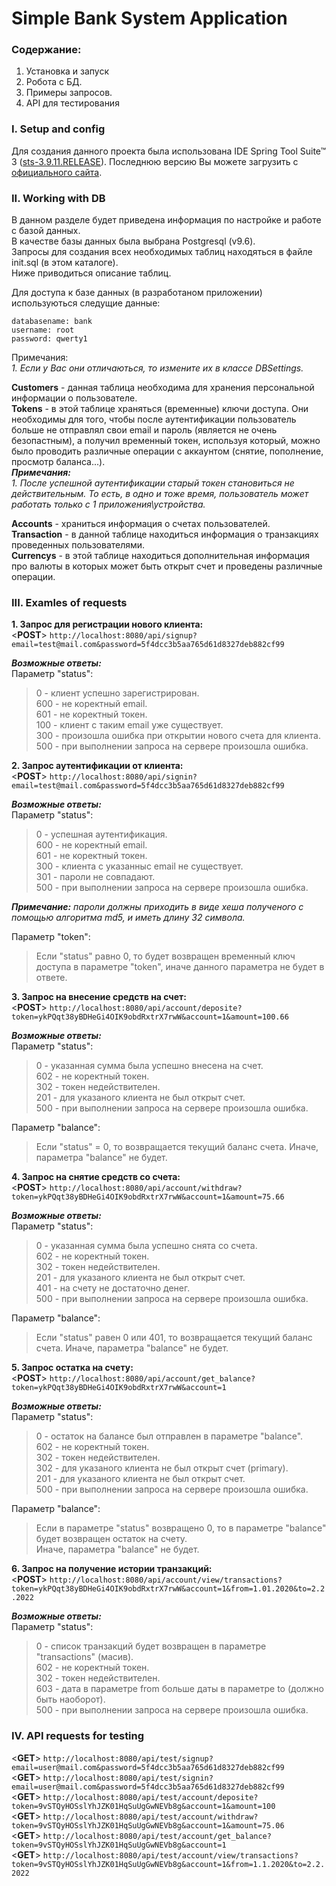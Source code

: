# Simple Bank System Application

### Содержание:

1. Установка и запуск
2. Робота с БД.
3. Примеры запросов.  
4. API для тестирования
  
   
  

### I. Setup and config
Для создания данного проекта была использована IDE Spring Tool Suite™ 3 ([sts-3.9.11.RELEASE](https://download.springsource.com/release/STS/3.9.11.RELEASE/dist/e4.14/spring-tool-suite-3.9.11.RELEASE-e4.14.0-win32-x86_64.zip)).
Последнюю версию Вы можете загрузить с [официального сайта](https://spring.io/tools3/sts/all).


### II. Working with DB  
В данном разделе будет приведена информация по настройке и работе с базой данных.  
В качестве базы данных была выбрана Postgresql (v9.6).  
Запросы для создания всех необходимых таблиц находяться в файле init.sql (в этом каталоге).  
Ниже приводиться описание таблиц.  

Для доступа к базе данных (в разработаном приложении) используються следущие данные:  
```
databasename: bank
username: root
password: qwerty1
```
Примечания:\
*1. Если у Вас они отличаються, то измените их в классе DBSettings.*  

**Customers** - данная таблица необходима для хранения персональной информации о пользователе.\
**Tokens** - в этой таблице храняться (временные) ключи доступа. Они необходимы для того, чтобы после аутентификации пользователь больше не отправлял свои email и пароль (является не очень безопастным), а получил временный токен, используя который, можно было проводить различные операции с аккаунтом (снятие, пополнение, просмотр баланса...).  
***Примечания:***\
*1. После успешной аутентификации старый токен становиться не действительным. То есть, в одно и тоже время, пользователь может работать только с 1 приложения\устройства.*  

**Accounts** - храниться информация о счетах пользователей.\
**Transaction** - в данной таблице находиться информация о транзакциях проведенных пользователями.\
**Currencys** - в этой таблице находиться дополнительная информация про валюты в которых может быть открыт счет и проведены различные операции.

### III. Examles of requests
**1. Запрос для регистрации нового клиента:**\
<**POST**> `http://localhost:8080/api/signup?email=test@mail.com&password=5f4dcc3b5aa765d61d8327deb882cf99`

***Возможные ответы:***\
Параметр "status":
>0 - клиент успешно зарегистрирован.\
600 - не коректный email.\
601 - не коректный токен.\
100 - клиент с таким email уже существует.\
300 - произошла ошибка при открытии нового счета для клиента.\
500 - при выполнении запроса на сервере произошла ошибка.  


**2. Запрос аутентификации от клиента:**\
<**POST**> `http://localhost:8080/api/signin?email=test@mail.com&password=5f4dcc3b5aa765d61d8327deb882cf99`

***Возможные ответы:***\
Параметр "status":
>0 - успешная аутентификация.\
600 - не коректный email.\
601 - не коректный токен.\
300 - клиента с указанныс email не существует.\
301 - пароли не совпадают.\
500 - при выполнении запроса на сервере произошла ошибка.  

***Примечание:*** *пароли должны приходить в виде хеша полученого с помощью алгоритма md5, и иметь длину 32 символа.*  

Параметр "token":
>Если "status" равно 0, то будет возвращен временный ключ доступа в параметре "token", иначе данного параметра не будет в ответе.  


**3. Запрос на внесение средств на счет:**\
<**POST**> `http://localhost:8080/api/account/deposite?token=ykPQqt38yBDHeGi4OIK9obdRxtrX7rwW&account=1&amount=100.66`

***Возможные ответы:***\
Параметр "status":
>0 - указанная сумма была успешно внесена на счет.\
602 - не коректный токен.\
302 - токен недействителен.\
201 - для указаного клиента не был открыт счет.\
500 - при выполнении запроса на сервере произошла ошибка.  

Параметр "balance":
>Если "status" = 0, то возвращается текущий баланс счета. Иначе, параметра "balance" не будет.  


**4. Запрос на снятие средств со счета:**\
<**POST**> `http://localhost:8080/api/account/withdraw?token=ykPQqt38yBDHeGi4OIK9obdRxtrX7rwW&account=1&amount=75.66`

***Возможные ответы:***\
Параметр "status":
>0 - указанная сумма была успешно снята со счета.\
602 - не коректный токен.\
302 - токен недействителен.\
201 - для указаного клиента не был открыт счет.\
401 - на счету не достаточно денег.\
500 - при выполнении запроса на сервере произошла ошибка.  

Параметр "balance":
>Если "status" равен 0 или 401, то возвращается текущий баланс счета. Иначе, параметра "balance" не будет.  


**5. Запрос остатка на счету:**\
<**POST**> `http://localhost:8080/api/account/get_balance?token=ykPQqt38yBDHeGi4OIK9obdRxtrX7rwW&account=1`

***Возможные ответы:***\
Параметр "status":
>0 - остаток на балансе был отправлен в параметре "balance".\
602 - не коректный токен.\
302 - токен недействителен.\
302 - для указаного клиента не был открыт счет (primary).\
201 - для указаного клиента не был открыт счет.\
500 - при выполнении запроса на сервере произошла ошибка.

Параметр "balance":
>Если в параметре "status" возвращено 0, то в параметре "balance" будет возвращен остаток на счету.\
Иначе, параметра "balance" не будет.


**6. Запрос на получение истории транзакций:**\
<**POST**> `http://localhost:8080/api/account/view/transactions?token=ykPQqt38yBDHeGi4OIK9obdRxtrX7rwW&account=1&from=1.01.2020&to=2.2.2022`

***Возможные ответы:***\
Параметр "status":  
>0 - список транзакций будет возвращен в параметре "transactions" (масив).\
602 - не коректный токен.\
302 - токен недействителен.\
603 - дата в параметре from больше даты в параметре to (должно быть наоборот).\
500 - при выполнении запроса на сервере произошла ошибка.



### IV. API requests for testing
<**GET**> `http://localhost:8080/api/test/signup?email=user@mail.com&password=5f4dcc3b5aa765d61d8327deb882cf99`  
<**GET**> `http://localhost:8080/api/test/signin?email=user@mail.com&password=5f4dcc3b5aa765d61d8327deb882cf99`  
<**GET**> `http://localhost:8080/api/test/account/deposite?token=9vSTQyHOSslYhJZK01HqSuUgGwNEVb8g&account=1&amount=100`  
<**GET**> `http://localhost:8080/api/test/account/withdraw?token=9vSTQyHOSslYhJZK01HqSuUgGwNEVb8g&account=1&amount=75.06`  
<**GET**> `http://localhost:8080/api/test/account/get_balance?token=9vSTQyHOSslYhJZK01HqSuUgGwNEVb8g&account=1`  
<**GET**> `http://localhost:8080/api/test/account/view/transactions?token=9vSTQyHOSslYhJZK01HqSuUgGwNEVb8g&account=1&from=1.1.2020&to=2.2.2022`  